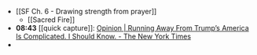 - [[SF Ch. 6 - Drawing strength from prayer]]
	- [[Sacred Fire]]
- **08:43** [[quick capture]]:  [Opinion | Running Away From Trump’s America Is Complicated. I Should Know. - The New York Times](https://www.nytimes.com/2024/12/01/opinion/trump-election-leaving-expat.html)
-
